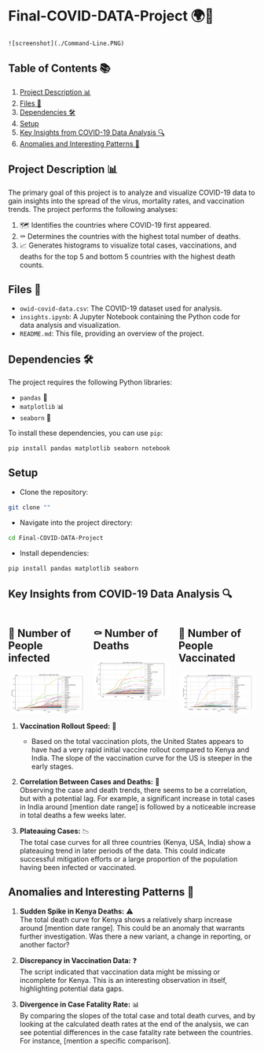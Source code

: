 # Final-COVID-DATA-Project 🌍🦠
    ![screenshot](./Command-Line.PNG)
## Table of Contents 📚

1. [Project Description 📊](#project-description)
2. [Files 📂](#files)
3. [Dependencies 🛠️](#dependencies)
4. [Setup](#setup)
5. [Key Insights from COVID-19 Data Analysis 🔍](#key-insights-from-covid-19-data-analysis)
6. [Anomalies and Interesting Patterns 🧐](#anomalies-and-interesting-patterns)

## Project Description 📊

The primary goal of this project is to analyze and visualize COVID-19 data to gain insights into the spread of the virus, mortality rates, and vaccination trends. The project performs the following analyses:

1. 🗺️ Identifies the countries where COVID-19 first appeared.
2. ⚰️ Determines the countries with the highest total number of deaths.
3. 📈 Generates histograms to visualize total cases, vaccinations, and deaths for the top 5 and bottom 5 countries with the highest death counts.

## Files 📂

* `owid-covid-data.csv`: The COVID-19 dataset used for analysis.
* `insights.ipynb`: A Jupyter Notebook containing the Python code for data analysis and visualization.
* `README.md`: This file, providing an overview of the project.

## Dependencies 🛠️

The project requires the following Python libraries:

* `pandas` 🐼
* `matplotlib` 📊
* `seaborn` 🌊

To install these dependencies, you can use `pip`:

```bash
pip install pandas matplotlib seaborn notebook
```

## Setup

- Clone the repository:

```bash
git clone ""
```

- Navigate into the project directory:

```bash
cd Final-COVID-DATA-Project
```

- Install dependencies:

```bash
pip install pandas matplotlib seaborn
```

## Key Insights from COVID-19 Data Analysis 🔍

<style>
    .grid {
        display: grid;
        grid-template-columns: 1fr 1fr 1fr;
        gap: 1rem;
    }
    .box {
        border-radius: 15px;
    }
    img {
        border-radius: 15px;
    }
</style>

<div class="grid">
    <div class="box"> 
        <h2>🦠 Number of People infected</h2>
        <img src="./Universal-Cases.PNG" alt="COVID Cases">      
    </div>
    <div class="box">
        <h2>⚰️ Number of Deaths</h2>
        <img src="./Universal-Deaths.PNG" alt="COVID Deaths">
    </div>
    <div class="box">
        <h2>💉 Number of People Vaccinated</h2>
        <img src="./Universal-Vaccinations.PNG" alt="COVID Vaccinations">
    </div>
</div>

1. **Vaccination Rollout Speed:** 🚀  
   - Based on the total vaccination plots, the United States appears to have had a very rapid initial vaccine rollout compared to Kenya and India. The slope of the vaccination curve for the US is steeper in the early stages.

2. **Correlation Between Cases and Deaths:** 🔗  
   Observing the case and death trends, there seems to be a correlation, but with a potential lag. For example, a significant increase in total cases in India around [mention date range] is followed by a noticeable increase in total deaths a few weeks later.

3. **Plateauing Cases:** 📉  
   The total case curves for all three countries (Kenya, USA, India) show a plateauing trend in later periods of the data. This could indicate successful mitigation efforts or a large proportion of the population having been infected or vaccinated.

## Anomalies and Interesting Patterns 🧐

1. **Sudden Spike in Kenya Deaths:** ⚠️  
   The total death curve for Kenya shows a relatively sharp increase around [mention date range]. This could be an anomaly that warrants further investigation. Was there a new variant, a change in reporting, or another factor?

2. **Discrepancy in Vaccination Data:** ❓  
   The script indicated that vaccination data might be missing or incomplete for Kenya. This is an interesting observation in itself, highlighting potential data gaps.

3. **Divergence in Case Fatality Rate:** 📊  
   By comparing the slopes of the total case and total death curves, and by looking at the calculated death rates at the end of the analysis, we can see potential differences in the case fatality rate between the countries. For instance, [mention a specific comparison].